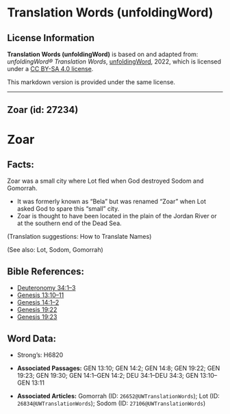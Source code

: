 # Translation Words (unfoldingWord)

## License Information

**Translation Words (unfoldingWord)** is based on and adapted from: _unfoldingWord® Translation Words_, [unfoldingWord](https://unfoldingword.org/utw), 2022, which is licensed under a [CC BY-SA 4.0 license](https://creativecommons.org/licenses/by-sa/4.0/legalcode.en).

This markdown version is provided under the same license.



--------------------------------

## Zoar (id: 27234)

Zoar
====

Facts:
------

Zoar was a small city where Lot fled when God destroyed Sodom and Gomorrah.

* It was formerly known as “Bela” but was renamed “Zoar” when Lot asked God to spare this “small” city.
* Zoar is thought to have been located in the plain of the Jordan River or at the southern end of the Dead Sea.

(Translation suggestions: How to Translate Names)

(See also: Lot, Sodom, Gomorrah)

Bible References:
-----------------

* [Deuteronomy 34:1–3](https://ref.ly/Deut34:1-Deut34:3)
* [Genesis 13:10–11](https://ref.ly/Gen13:10-Gen13:11)
* [Genesis 14:1–2](https://ref.ly/Gen14:1-Gen14:2)
* [Genesis 19:22](https://ref.ly/Gen19:22)
* [Genesis 19:23](https://ref.ly/Gen19:23)

Word Data:
----------

* Strong’s: H6820

* **Associated Passages:** GEN 13:10; GEN 14:2; GEN 14:8; GEN 19:22; GEN 19:23; GEN 19:30; GEN 14:1–GEN 14:2; DEU 34:1–DEU 34:3; GEN 13:10–GEN 13:11
* **Associated Articles:** Gomorrah (ID: `26652@UWTranslationWords`); Lot (ID: `26834@UWTranslationWords`); Sodom (ID: `27106@UWTranslationWords`)

